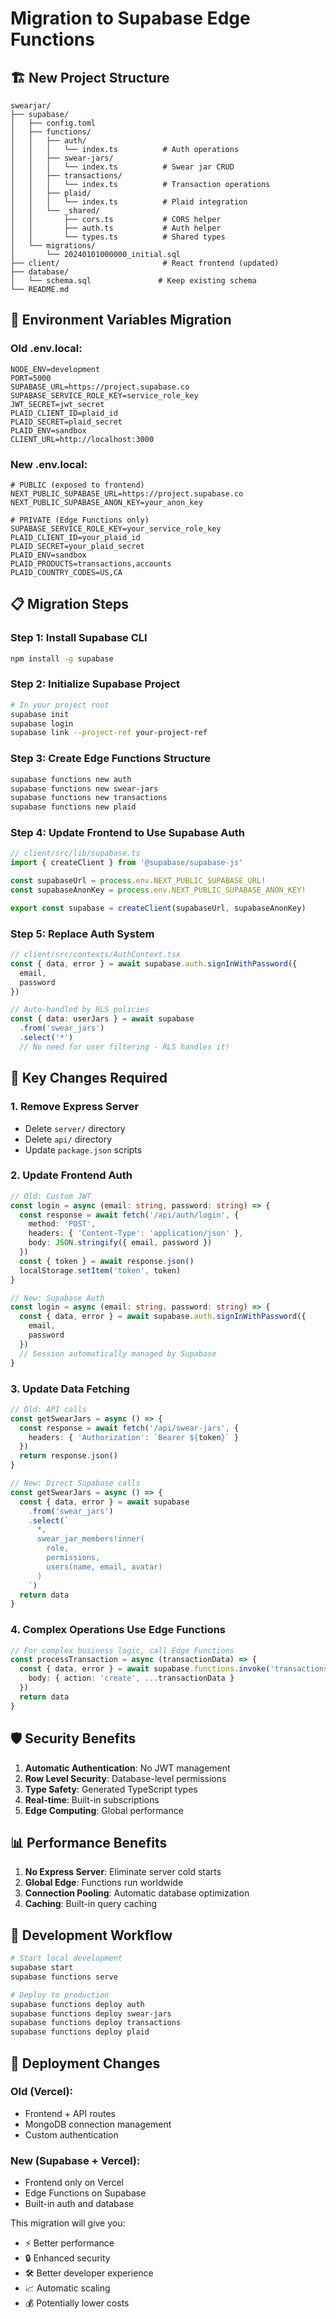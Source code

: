 # Migration to Supabase Edge Functions

## 🏗️ New Project Structure

```
swearjar/
├── supabase/
│   ├── config.toml
│   ├── functions/
│   │   ├── auth/
│   │   │   └── index.ts          # Auth operations
│   │   ├── swear-jars/
│   │   │   └── index.ts          # Swear jar CRUD
│   │   ├── transactions/
│   │   │   └── index.ts          # Transaction operations
│   │   ├── plaid/
│   │   │   └── index.ts          # Plaid integration
│   │   └── _shared/
│   │       ├── cors.ts           # CORS helper
│   │       ├── auth.ts           # Auth helper
│   │       └── types.ts          # Shared types
│   └── migrations/
│       └── 20240101000000_initial.sql
├── client/                       # React frontend (updated)
├── database/
│   └── schema.sql               # Keep existing schema
└── README.md
```

## 🔄 Environment Variables Migration

### Old .env.local:
```env
NODE_ENV=development
PORT=5000
SUPABASE_URL=https://project.supabase.co
SUPABASE_SERVICE_ROLE_KEY=service_role_key
JWT_SECRET=jwt_secret
PLAID_CLIENT_ID=plaid_id
PLAID_SECRET=plaid_secret
PLAID_ENV=sandbox
CLIENT_URL=http://localhost:3000
```

### New .env.local:
```env
# PUBLIC (exposed to frontend)
NEXT_PUBLIC_SUPABASE_URL=https://project.supabase.co
NEXT_PUBLIC_SUPABASE_ANON_KEY=your_anon_key

# PRIVATE (Edge Functions only)
SUPABASE_SERVICE_ROLE_KEY=your_service_role_key
PLAID_CLIENT_ID=your_plaid_id
PLAID_SECRET=your_plaid_secret
PLAID_ENV=sandbox
PLAID_PRODUCTS=transactions,accounts
PLAID_COUNTRY_CODES=US,CA
```

## 📋 Migration Steps

### Step 1: Install Supabase CLI
```bash
npm install -g supabase
```

### Step 2: Initialize Supabase Project
```bash
# In your project root
supabase init
supabase login
supabase link --project-ref your-project-ref
```

### Step 3: Create Edge Functions Structure
```bash
supabase functions new auth
supabase functions new swear-jars
supabase functions new transactions
supabase functions new plaid
```

### Step 4: Update Frontend to Use Supabase Auth
```typescript
// client/src/lib/supabase.ts
import { createClient } from '@supabase/supabase-js'

const supabaseUrl = process.env.NEXT_PUBLIC_SUPABASE_URL!
const supabaseAnonKey = process.env.NEXT_PUBLIC_SUPABASE_ANON_KEY!

export const supabase = createClient(supabaseUrl, supabaseAnonKey)
```

### Step 5: Replace Auth System
```typescript
// client/src/contexts/AuthContext.tsx
const { data, error } = await supabase.auth.signInWithPassword({
  email,
  password
})

// Auto-handled by RLS policies
const { data: userJars } = await supabase
  .from('swear_jars')
  .select('*')
  // No need for user filtering - RLS handles it!
```

## 🔧 Key Changes Required

### 1. Remove Express Server
- Delete `server/` directory
- Delete `api/` directory
- Update `package.json` scripts

### 2. Update Frontend Auth
```typescript
// Old: Custom JWT
const login = async (email: string, password: string) => {
  const response = await fetch('/api/auth/login', {
    method: 'POST',
    headers: { 'Content-Type': 'application/json' },
    body: JSON.stringify({ email, password })
  })
  const { token } = await response.json()
  localStorage.setItem('token', token)
}

// New: Supabase Auth
const login = async (email: string, password: string) => {
  const { data, error } = await supabase.auth.signInWithPassword({
    email,
    password
  })
  // Session automatically managed by Supabase
}
```

### 3. Update Data Fetching
```typescript
// Old: API calls
const getSwearJars = async () => {
  const response = await fetch('/api/swear-jars', {
    headers: { 'Authorization': `Bearer ${token}` }
  })
  return response.json()
}

// New: Direct Supabase calls
const getSwearJars = async () => {
  const { data, error } = await supabase
    .from('swear_jars')
    .select(`
      *,
      swear_jar_members!inner(
        role,
        permissions,
        users(name, email, avatar)
      )
    `)
  return data
}
```

### 4. Complex Operations Use Edge Functions
```typescript
// For complex business logic, call Edge Functions
const processTransaction = async (transactionData) => {
  const { data, error } = await supabase.functions.invoke('transactions', {
    body: { action: 'create', ...transactionData }
  })
  return data
}
```

## 🛡️ Security Benefits

1. **Automatic Authentication**: No JWT management
2. **Row Level Security**: Database-level permissions
3. **Type Safety**: Generated TypeScript types
4. **Real-time**: Built-in subscriptions
5. **Edge Computing**: Global performance

## 📊 Performance Benefits

1. **No Express Server**: Eliminate server cold starts
2. **Global Edge**: Functions run worldwide
3. **Connection Pooling**: Automatic database optimization
4. **Caching**: Built-in query caching

## 🚀 Development Workflow

```bash
# Start local development
supabase start
supabase functions serve

# Deploy to production
supabase functions deploy auth
supabase functions deploy swear-jars
supabase functions deploy transactions
supabase functions deploy plaid
```

## 🔄 Deployment Changes

### Old (Vercel):
- Frontend + API routes
- MongoDB connection management
- Custom authentication

### New (Supabase + Vercel):
- Frontend only on Vercel
- Edge Functions on Supabase
- Built-in auth and database

This migration will give you:
- ⚡ Better performance
- 🔒 Enhanced security  
- 🛠️ Better developer experience
- 📈 Automatic scaling
- 💰 Potentially lower costs 